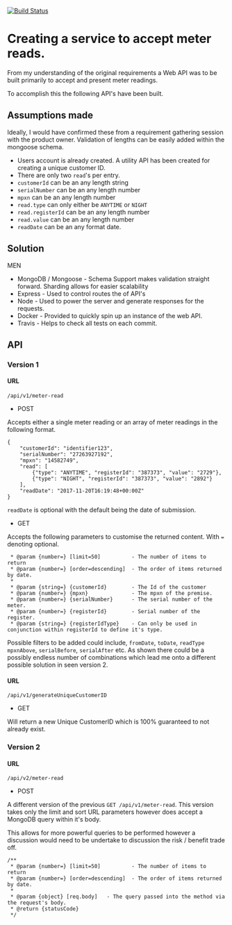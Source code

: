 [![Build Status](https://travis-ci.org/jackdh/GE.svg?branch=master)](https://travis-ci.org/jackdh/GE)

# Creating a service to accept meter reads.

From my understanding of the original requirements a Web API was to be built primarily to accept and present meter readings.

To accomplish this the following API's have been built.

## Assumptions made

Ideally, I would have confirmed these from a requirement gathering session with the product owner. Validation of lengths can be easily added within the mongoose schema.

- Users account is already created. A utility API has been created for creating a unique customer ID.
- There are only two `read`'s per entry.
- `customerId` can be an any length string
- `serialNumber` can be an any length number
- `mpxn` can be an any length number
- `read.type` can only either be `ANYTIME` or `NIGHT`
- `read.registerId` can be an any length number
- `read.value` can be an any length number
- `readDate` can be an any format date.

## Solution

MEN

- MongoDB / Mongoose - Schema Support makes validation straight forward. Sharding allows for easier scalability
- Express - Used to control routes the of API's
- Node - Used to power the server and generate responses for the requests.
- Docker - Provided to quickly spin up an instance of the web API.
- Travis - Helps to check all tests on each commit.

## API

### Version 1

#### URL

`/api/v1/meter-read`

- POST

Accepts either a single meter reading or an array of meter readings in the following format.

    {
        "customerId": "identifier123",
        "serialNumber": "27263927192",
        "mpxn": "14582749",
        "read": [
            {"type": "ANYTIME", "registerId": "387373", "value": "2729"},
            {"type": "NIGHT", "registerId": "387373", "value": "2892"}
        ],
        "readDate": "2017-11-20T16:19:48+00:00Z"
    }
`readDate` is optional with the default being the date of submission.

- GET

Accepts the following parameters to customise the returned content. With `=` denoting optional.

     * @param {number=} [limit=50]          - The number of items to return
     * @param {number=} [order=descending]  - The order of items returned by date.
     *
     * @param {string=} {customerId}        - The Id of the customer
     * @param {number=} {mpxn}              - The mpxn of the premise.
     * @param {number=} {serialNumber}      - The serial number of the meter.
     * @param {number=} {registerId}        - Serial number of the register.
     * @param {string=} {registerIdType}    - Can only be used in conjunction within registerId to define it's type.

Possible filters to be added could include, `fromDate`, `toDate`, `readType` `mpxnAbove`, `serialBefore`, `serialAfter` etc. As shown there could be a possibly endless number of combinations which lead me onto a different possible solution in seen version 2. 

 #### URL
 
 `/api/v1/generateUniqueCustomerID`
 
- GET

Will return a new Unique CustomerID which is 100% guaranteed to not already exist.

### Version 2

#### URL

`/api/v2/meter-read`

- POST

A different version of the previous `GET /api/v1/meter-read`. This version takes only the limit and sort URL parameters however does accept a MongoDB query within it's body. 

This allows for more powerful queries to be performed however a discussion would need to be undertake to discussion the risk / benefit trade off.

    /**
     * @param {number=} [limit=50]          - The number of items to return
     * @param {number=} [order=descending]  - The order of items returned by date.
     *
     * @param {object} [req.body]   - The query passed into the method via the request's body.
     * @return {statusCode}         
     */














